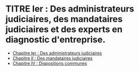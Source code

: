 # TITRE Ier : Des administrateurs judiciaires, des mandataires judiciaires et des experts en diagnostic d'entreprise.

- [Chapitre Ier : Des administrateurs judiciaires](chapitre-ier)
- [Chapitre II : Des mandataires judiciaires](chapitre-ii)
- [Chapitre IV : Dispositions communes](chapitre-iv)
